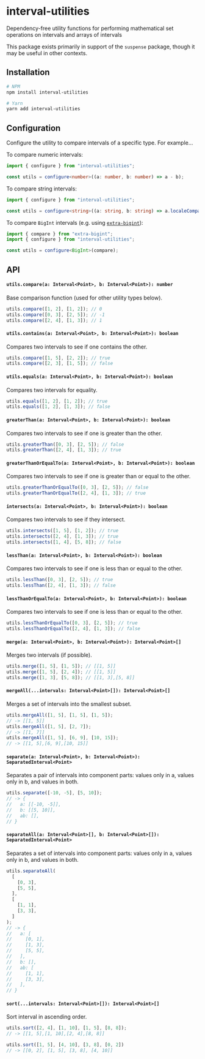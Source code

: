 # interval-utilities

Dependency-free utility functions for performing mathematical set operations on intervals and arrays of intervals

This package exists primarily in support of the `suspense` package, though it may be useful in other contexts.

## Installation

```sh
# NPM
npm install interval-utilities

# Yarn
yarn add interval-utilities
```

## Configuration

Configure the utility to compare intervals of a specific type. For example...

To compare numeric intervals:

```ts
import { configure } from "interval-utilities";

const utils = configure<number>((a: number, b: number) => a - b);
```

To compare string intervals:

```ts
import { configure } from "interval-utilities";

const utils = configure<string>((a: string, b: string) => a.localeCompare(b));
```

To compare `BigInt` intervals (e.g. using [`extra-bigint`](https://www.npmjs.com/package/extra-bigint)):

```ts
import { compare } from "extra-bigint";
import { configure } from "interval-utilities";

const utils = configure<BigInt>(compare);
```

## API

#### `utils.compare(a: Interval<Point>, b: Interval<Point>): number`

Base comparison function (used for other utility types below).

```js
utils.compare([1, 2], [1, 2]); // 0
utils.compare([0, 3], [2, 5]); // -1
utils.compare([2, 4], [1, 3]); // 1
```

#### `utils.contains(a: Interval<Point>, b: Interval<Point>): boolean`

Compares two intervals to see if one contains the other.

```js
utils.compare([1, 5], [2, 2]); // true
utils.compare([2, 3], [1, 5]); // false
```

#### `utils.equals(a: Interval<Point>, b: Interval<Point>): boolean`

Compares two intervals for equality.

```js
utils.equals([1, 2], [1, 2]); // true
utils.equals([1, 2], [1, 3]); // false
```

#### `greaterThan(a: Interval<Point>, b: Interval<Point>): boolean`

Compares two intervals to see if one is greater than the other.

```js
utils.greaterThan([0, 3], [2, 5]); // false
utils.greaterThan([2, 4], [1, 3]); // true
```

#### `greaterThanOrEqualTo(a: Interval<Point>, b: Interval<Point>): boolean`

Compares two intervals to see if one is greater than or equal to the other.

```js
utils.greaterThanOrEqualTo([0, 3], [2, 5]); // false
utils.greaterThanOrEqualTo([2, 4], [1, 3]); // true
```

#### `intersects(a: Interval<Point>, b: Interval<Point>): boolean`

Compares two intervals to see if they intersect.

```js
utils.intersects([1, 5], [1, 2]); // true
utils.intersects([2, 4], [1, 3]); // true
utils.intersects([1, 4], [5, 8]); // false
```

#### `lessThan(a: Interval<Point>, b: Interval<Point>): boolean`

Compares two intervals to see if one is less than or equal to the other.

```js
utils.lessThan([0, 3], [2, 5]); // true
utils.lessThan([2, 4], [1, 3]); // false
```

#### `lessThanOrEqualTo(a: Interval<Point>, b: Interval<Point>): boolean`

Compares two intervals to see if one is less than or equal to the other.

```js
utils.lessThanOrEqualTo([0, 3], [2, 5]); // true
utils.lessThanOrEqualTo([2, 4], [1, 3]); // false
```

#### `merge(a: Interval<Point>, b: Interval<Point>): Interval<Point>[]`

Merges two intervals (if possible).

```js
utils.merge([1, 5], [1, 5]); // [[1, 5]]
utils.merge([1, 5], [2, 4]); // [[1, 5]]
utils.merge([1, 3], [5, 8]); // [[1, 3],[5, 8]]
```

#### `mergeAll(...intervals: Interval<Point>[]): Interval<Point>[]`

Merges a set of intervals into the smallest subset.

```js
utils.mergeAll([1, 5], [1, 5], [1, 5]);
// -> [[1, 5]]
utils.mergeAll([1, 5], [2, 7]);
// -> [[1, 7]]
utils.mergeAll([1, 5], [6, 9], [10, 15]);
// -> [[1, 5],[6, 9],[10, 15]]
```

#### `separate(a: Interval<Point>, b: Interval<Point>): SeparatedInterval<Point>`

Separates a pair of intervals into component parts: values only in a, values only in b, and values in both.

```js
utils.separate([-10, -5], [5, 10]);
// -> {
//   a: [[-10, -5]],
//   b: [[5, 10]],
//   ab: [],
// }
```

#### `separateAll(a: Interval<Point>[], b: Interval<Point>[]): SeparatedInterval<Point>`

Separates a set of intervals into component parts: values only in a, values only in b, and values in both.

```js
utils.separateAll(
  [
    [0, 3],
    [5, 5],
  ],
  [
    [1, 1],
    [3, 3],
  ]
);
// -> {
//   a: [
//     [0, 1],
//     [1, 3],
//     [5, 5],
//   ],
//   b: [],
//   ab: [
//     [1, 1],
//     [3, 3],
//   ],
// }
```

#### `sort(...intervals: Interval<Point>[]): Interval<Point>[]`

Sort interval in ascending order.

```js
utils.sort([2, 4], [1, 10], [1, 5], [8, 8]);
// -> [[1, 5],[1, 10],[2, 4],[8, 8]]

utils.sort([1, 5], [4, 10], [3, 8], [0, 2])
// -> [[0, 2], [1, 5], [3, 8], [4, 10]]
```

